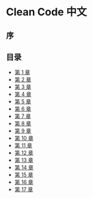 # Clean Code 中文

<!-- <div style="margin: 0 auto; width: 40%;">
  <img src='./cover.png'/>
</div> -->

## 序

## 目录

- [第 1 章]()
- [第 2 章]()
- [第 3 章]()
- [第 4 章]()
- [第 5 章]()
- [第 6 章]()
- [第 7 章]()
- [第 8 章]()
- [第 9 章]()
- [第 10 章]()
- [第 11 章]()
- [第 12 章]()
- [第 13 章]()
- [第 14 章]()
- [第 15 章]()
- [第 16 章]()
- [第 17 章]()
